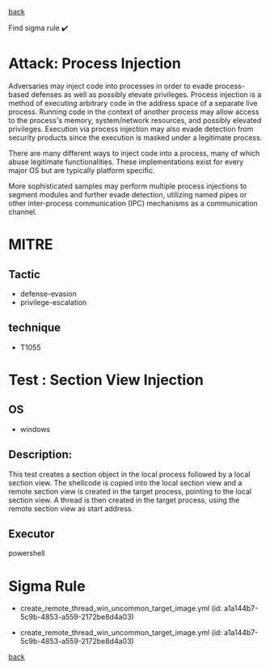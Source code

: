 
[back](../index.md)

Find sigma rule :heavy_check_mark: 

# Attack: Process Injection 

Adversaries may inject code into processes in order to evade process-based defenses as well as possibly elevate privileges. Process injection is a method of executing arbitrary code in the address space of a separate live process. Running code in the context of another process may allow access to the process's memory, system/network resources, and possibly elevated privileges. Execution via process injection may also evade detection from security products since the execution is masked under a legitimate process. 

There are many different ways to inject code into a process, many of which abuse legitimate functionalities. These implementations exist for every major OS but are typically platform specific. 

More sophisticated samples may perform multiple process injections to segment modules and further evade detection, utilizing named pipes or other inter-process communication (IPC) mechanisms as a communication channel. 

# MITRE
## Tactic
  - defense-evasion
  - privilege-escalation


## technique
  - T1055


# Test : Section View Injection
## OS
  - windows


## Description:
This test creates a section object in the local process followed by a local section view.
The shellcode is copied into the local section view and a remote section view is created in the target process, pointing to the local section view. 
A thread is then created in the target process, using the remote section view as start address.


## Executor
powershell

# Sigma Rule
 - create_remote_thread_win_uncommon_target_image.yml (id: a1a144b7-5c9b-4853-a559-2172be8d4a03)

 - create_remote_thread_win_uncommon_target_image.yml (id: a1a144b7-5c9b-4853-a559-2172be8d4a03)



[back](../index.md)
